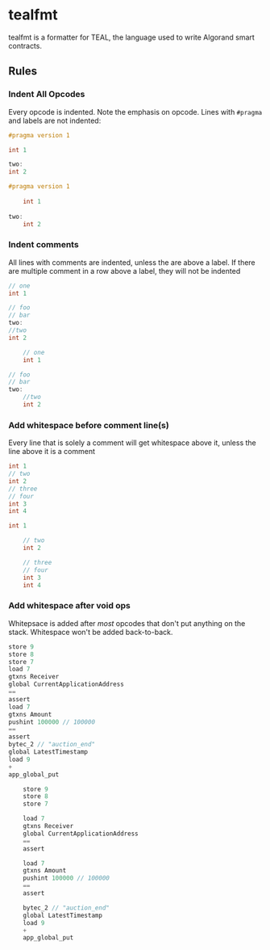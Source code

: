 # tealfmt

tealfmt is a formatter for TEAL, the language used to write Algorand smart contracts.

## Rules

### Indent All Opcodes
Every opcode is indented. Note the emphasis on opcode. Lines with `#pragma` and labels are not indented:

```c
#pragma version 1

int 1

two:
int 2
```

```c
#pragma version 1
    
    int 1
    
two:
    int 2
```

### Indent comments
All lines with comments are indented, unless the are above a label. If there are multiple comment in a row above a label, they will not be indented

```c
// one
int 1

// foo
// bar
two:
//two
int 2
```

```c
    // one
    int 1

// foo
// bar
two:
    //two
    int 2
```

### Add whitespace before comment line(s)
Every line that is solely a comment will get whitespace above it, unless the line above it is a comment

```c
int 1
// two
int 2
// three
// four
int 3
int 4
```

```c
int 1

    // two
    int 2

    // three
    // four
    int 3
    int 4
```

### Add whitespace after void ops
Whitepsace is added after *most* opcodes that don't put anything on the stack. Whitespace won't be added back-to-back.


```c
store 9
store 8
store 7
load 7
gtxns Receiver
global CurrentApplicationAddress
==
assert
load 7
gtxns Amount
pushint 100000 // 100000
==
assert
bytec_2 // "auction_end"
global LatestTimestamp
load 9
+
app_global_put
```

```c
    store 9
    store 8
    store 7

    load 7
    gtxns Receiver
    global CurrentApplicationAddress
    ==
    assert

    load 7
    gtxns Amount
    pushint 100000 // 100000
    ==
    assert

    bytec_2 // "auction_end"
    global LatestTimestamp
    load 9
    +
    app_global_put
```
